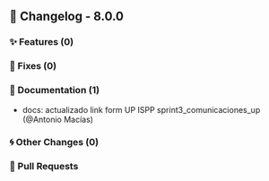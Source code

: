 ## 🚀 Changelog - 8.0.0

### ✨ Features (0)

### 🐛 Fixes (0)

### 📖 Documentation (1)
- docs: actualizado link form UP ISPP sprint3_comunicaciones_up (@Antonio Macías)
### 🌀 Other Changes (0)

### 🔗 Pull Requests
